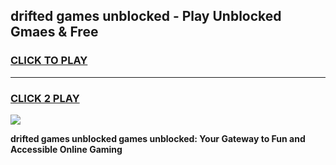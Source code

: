 
## drifted games unblocked - Play Unblocked Gmaes & Free
<h3>
<a href="https://premium.freeplayer.one?title=drifted_games_unblocked&ref=20F">CLICK TO PLAY</a></h3>
<hr>

<h3>
<a href="https://premium.freeplayer.one?title=drifted_games_unblocked&ref=20F">CLICK 2 PLAY</a>
  
</h3>

<a href="https://premium.freeplayer.one?title=drifted_games_unblocked&ref=20F/"><img src="https://clearcache.store/games.png"></a>


**drifted games unblocked games unblocked: Your Gateway to Fun and Accessible Online Gaming**
